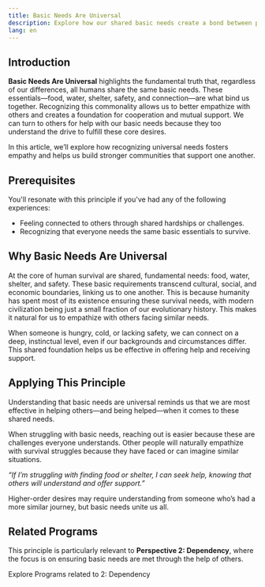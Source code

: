 ```yaml
---
title: Basic Needs Are Universal
description: Explore how our shared basic needs create a bond between people and foster mutual understanding.
lang: en
---
```


## Introduction

**Basic Needs Are Universal** highlights the fundamental truth that, regardless of our differences, all humans share the same basic needs. These essentials—food, water, shelter, safety, and connection—are what bind us together. Recognizing this commonality allows us to better empathize with others and creates a foundation for cooperation and mutual support. We can turn to others for help with our basic needs because they too understand the drive to fulfill these core desires.

In this article, we’ll explore how recognizing universal needs fosters empathy and helps us build stronger communities that support one another.

## Prerequisites

You'll resonate with this principle if you've had any of the following experiences:  
- Feeling connected to others through shared hardships or challenges.  
- Recognizing that everyone needs the same basic essentials to survive.

## Why Basic Needs Are Universal

At the core of human survival are shared, fundamental needs: food, water, shelter, and safety. These basic requirements transcend cultural, social, and economic boundaries, linking us to one another. This is because humanity has spent most of its existence ensuring these survival needs, with modern civilization being just a small fraction of our evolutionary history. This makes it natural for us to empathize with others facing similar needs.

When someone is hungry, cold, or lacking safety, we can connect on a deep, instinctual level, even if our backgrounds and circumstances differ. This shared foundation helps us be effective in offering help and receiving support.

## Applying This Principle

Understanding that basic needs are universal reminds us that we are most effective in helping others—and being helped—when it comes to these shared needs.

When struggling with basic needs, reaching out is easier because these are challenges everyone understands. Other people will naturally empathize with survival struggles because they have faced or can imagine similar situations.

_“If I’m struggling with finding food or shelter, I can seek help, knowing that others will understand and offer support.”_

Higher-order desires may require understanding from someone who’s had a more similar journey, but basic needs unite us all.

## Related Programs

This principle is particularly relevant to **Perspective 2: Dependency**, where the focus is on ensuring basic needs are met through the help of others.

<ButtonLink to="/unlock-your-potential/programs?filters=LEVEL_2">Explore Programs related to 2: Dependency</ButtonLink>